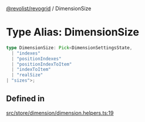 [@revolist/revogrid](README.md) / DimensionSize

# Type Alias: DimensionSize

```ts
type DimensionSize: Pick<DimensionSettingsState, 
  | "indexes"
  | "positionIndexes"
  | "positionIndexToItem"
  | "indexToItem"
  | "realSize"
| "sizes">;
```

## Defined in

[src/store/dimension/dimension.helpers.ts:19](https://github.com/revolist/revogrid/blob/0ab93afcbb5b98b002edc76b162fc6cdefa047cd/src/store/dimension/dimension.helpers.ts#L19)
